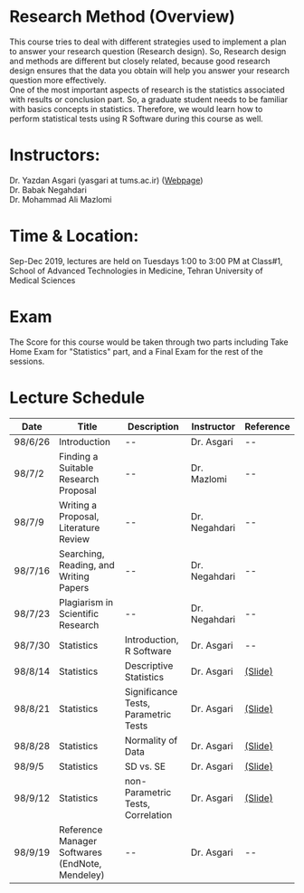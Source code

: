 # Research Method (Overview)
This course tries to deal with different strategies used to implement a plan to answer your research question (Research design).
So, Research design and methods are different but closely related, because good research design ensures that the data you obtain will help you answer your research question more effectively.<br>One of the most important aspects of research is the statistics associated with results or conclusion part. So, a graduate student needs to be familiar with basics concepts in statistics. Therefore, we would learn how to perform statistical tests using R Software during this course as well. 
# Instructors: 
Dr. Yazdan Asgari (yasgari at tums.ac.ir) ([Webpage](https://www.tums.ac.ir/faculties/yasgari))
<br>Dr. Babak Negahdari
<br>Dr. Mohammad Ali Mazlomi
# Time & Location: 
Sep-Dec 2019, lectures are held on Tuesdays 1:00 to 3:00 PM at Class#1, School of Advanced Technologies in Medicine, Tehran University of Medical Sciences
# Exam
The Score for this course would be taken through two parts including Take Home Exam for "Statistics" part, and a Final Exam for the rest of the sessions.
# Lecture Schedule
| Date | Title | Description | Instructor |Reference |
| --- | --- | --- | --- | --- |
| 98/6/26 | Introduction | -- | Dr. Asgari | -- |
| 98/7/2 | Finding a Suitable Research Proposal | -- | Dr. Mazlomi | -- |
| 98/7/9 | Writing a Proposal, Literature Review | -- | Dr. Negahdari | -- |
| 98/7/16 | Searching, Reading, and Writing Papers  | -- | Dr. Negahdari | -- |
| 98/7/23 | Plagiarism in Scientific Research | -- | Dr. Negahdari | -- |
| 98/7/30 | Statistics | Introduction, R Software | Dr. Asgari | -- |
| 98/8/14 | Statistics | Descriptive Statistics | Dr. Asgari | [(Slide)](/slides/Descriptive_Statistics.pdf) |
| 98/8/21 | Statistics | Significance Tests, Parametric Tests | Dr. Asgari | [(Slide)](/slides/Significancy.pdf) |
| 98/8/28 | Statistics | Normality of Data | Dr. Asgari | [(Slide)](/slides/Normality.pdf) |
| 98/9/5 | Statistics | SD vs. SE | Dr. Asgari | [(Slide)](/slides/SE_SD.pdf) |
| 98/9/12 | Statistics | non-Parametric Tests, Correlation | Dr. Asgari | [(Slide)](/slides/nonpar.pdf) |
| 98/9/19 | Reference Manager Softwares (EndNote, Mendeley) | -- | Dr. Asgari | -- |
